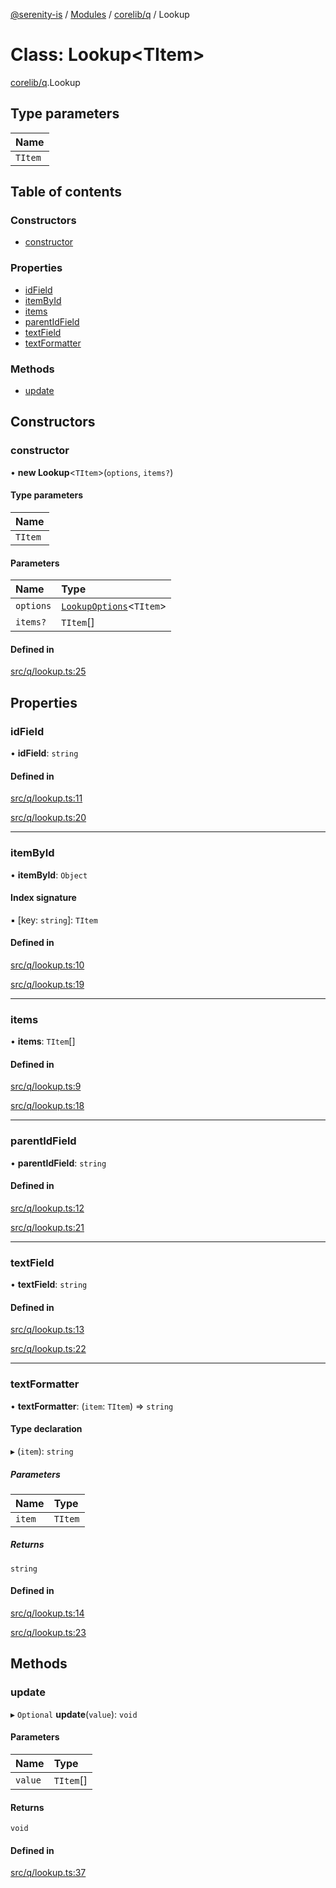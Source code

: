 [@serenity-is](../README.md) / [Modules](../modules.md) / [corelib/q](../modules/corelib_q.md) / Lookup

# Class: Lookup<TItem\>

[corelib/q](../modules/corelib_q.md).Lookup

## Type parameters

| Name |
| :------ |
| `TItem` |

## Table of contents

### Constructors

- [constructor](corelib_q.Lookup.md#constructor)

### Properties

- [idField](corelib_q.Lookup.md#idfield)
- [itemById](corelib_q.Lookup.md#itembyid)
- [items](corelib_q.Lookup.md#items)
- [parentIdField](corelib_q.Lookup.md#parentidfield)
- [textField](corelib_q.Lookup.md#textfield)
- [textFormatter](corelib_q.Lookup.md#textformatter)

### Methods

- [update](corelib_q.Lookup.md#update)

## Constructors

### constructor

• **new Lookup**<`TItem`\>(`options`, `items?`)

#### Type parameters

| Name |
| :------ |
| `TItem` |

#### Parameters

| Name | Type |
| :------ | :------ |
| `options` | [`LookupOptions`](../interfaces/corelib_q.LookupOptions.md)<`TItem`\> |
| `items?` | `TItem`[] |

#### Defined in

[src/q/lookup.ts:25](https://github.com/serenity-is/serenity/blob/master/packages/corelib/src/q/lookup.ts#line&#x3D;25)

## Properties

### idField

• **idField**: `string`

#### Defined in

[src/q/lookup.ts:11](https://github.com/serenity-is/serenity/blob/master/packages/corelib/src/q/lookup.ts#line&#x3D;11)

[src/q/lookup.ts:20](https://github.com/serenity-is/serenity/blob/master/packages/corelib/src/q/lookup.ts#line&#x3D;20)

___

### itemById

• **itemById**: `Object`

#### Index signature

▪ [key: `string`]: `TItem`

#### Defined in

[src/q/lookup.ts:10](https://github.com/serenity-is/serenity/blob/master/packages/corelib/src/q/lookup.ts#line&#x3D;10)

[src/q/lookup.ts:19](https://github.com/serenity-is/serenity/blob/master/packages/corelib/src/q/lookup.ts#line&#x3D;19)

___

### items

• **items**: `TItem`[]

#### Defined in

[src/q/lookup.ts:9](https://github.com/serenity-is/serenity/blob/master/packages/corelib/src/q/lookup.ts#line&#x3D;9)

[src/q/lookup.ts:18](https://github.com/serenity-is/serenity/blob/master/packages/corelib/src/q/lookup.ts#line&#x3D;18)

___

### parentIdField

• **parentIdField**: `string`

#### Defined in

[src/q/lookup.ts:12](https://github.com/serenity-is/serenity/blob/master/packages/corelib/src/q/lookup.ts#line&#x3D;12)

[src/q/lookup.ts:21](https://github.com/serenity-is/serenity/blob/master/packages/corelib/src/q/lookup.ts#line&#x3D;21)

___

### textField

• **textField**: `string`

#### Defined in

[src/q/lookup.ts:13](https://github.com/serenity-is/serenity/blob/master/packages/corelib/src/q/lookup.ts#line&#x3D;13)

[src/q/lookup.ts:22](https://github.com/serenity-is/serenity/blob/master/packages/corelib/src/q/lookup.ts#line&#x3D;22)

___

### textFormatter

• **textFormatter**: (`item`: `TItem`) => `string`

#### Type declaration

▸ (`item`): `string`

##### Parameters

| Name | Type |
| :------ | :------ |
| `item` | `TItem` |

##### Returns

`string`

#### Defined in

[src/q/lookup.ts:14](https://github.com/serenity-is/serenity/blob/master/packages/corelib/src/q/lookup.ts#line&#x3D;14)

[src/q/lookup.ts:23](https://github.com/serenity-is/serenity/blob/master/packages/corelib/src/q/lookup.ts#line&#x3D;23)

## Methods

### update

▸ `Optional` **update**(`value`): `void`

#### Parameters

| Name | Type |
| :------ | :------ |
| `value` | `TItem`[] |

#### Returns

`void`

#### Defined in

[src/q/lookup.ts:37](https://github.com/serenity-is/serenity/blob/master/packages/corelib/src/q/lookup.ts#line&#x3D;37)
